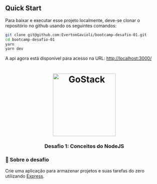 ## Quick Start

Para baixar e executar esse projeto localmente, deve-se clonar o repositório no github usando os seguintes comandos:

```sh
git clone git@github.com:EvertonGavioli/bootcamp-desafio-01.git
cd bootcamp-desafio-01
yarn
yarn dev
```

A api agora está disponível para acesso na URL: <http://localhost:3000/>

<h1 align="center">
    <img alt="GoStack" src="https://rocketseat-cdn.s3-sa-east-1.amazonaws.com/bootcamp-header.png" width="200px" />
</h1>

<h3 align="center">
  Desafio 1: Conceitos do NodeJS
</h3>


### :rocket: Sobre o desafio

Crie uma aplicação para armazenar projetos e suas tarefas do zero utilizando [Express](https://expressjs.com/pt-br/).
